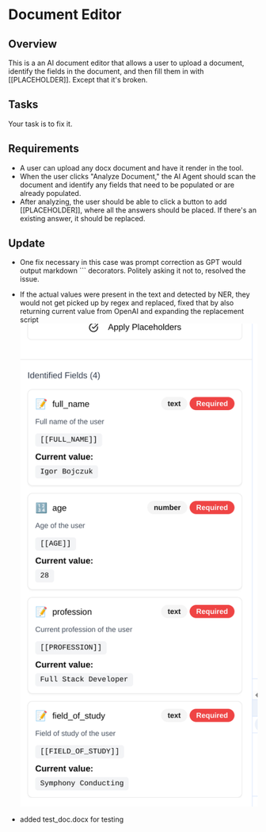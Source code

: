 # Document Editor

## Overview

This is a an AI document editor that allows a user to upload a document, identify the fields in the document, and then fill them in with [[PLACEHOLDER]]. Except that it's broken.

## Tasks

Your task is to fix it.

## Requirements

- A user can upload any docx document and have it render in the tool.
- When the user clicks "Analyze Document," the AI Agent should scan the document and identify any fields that need to be populated or are already populated.
- After analyzing, the user should be able to click a button to add [[PLACEHOLDER]], where all the answers should be placed. If there's an existing answer, it should be replaced.

## Update
- One fix necessary in this case was prompt correction as GPT would output markdown ``` decorators. Politely asking it not to, resolved the issue.
- If the actual values were present in the text and detected by NER, they would not get picked up by regex and replaced, fixed that by also returning current value from OpenAI and expanding the replacement script
![image](screenshot.png)

- added test_doc.docx for testing